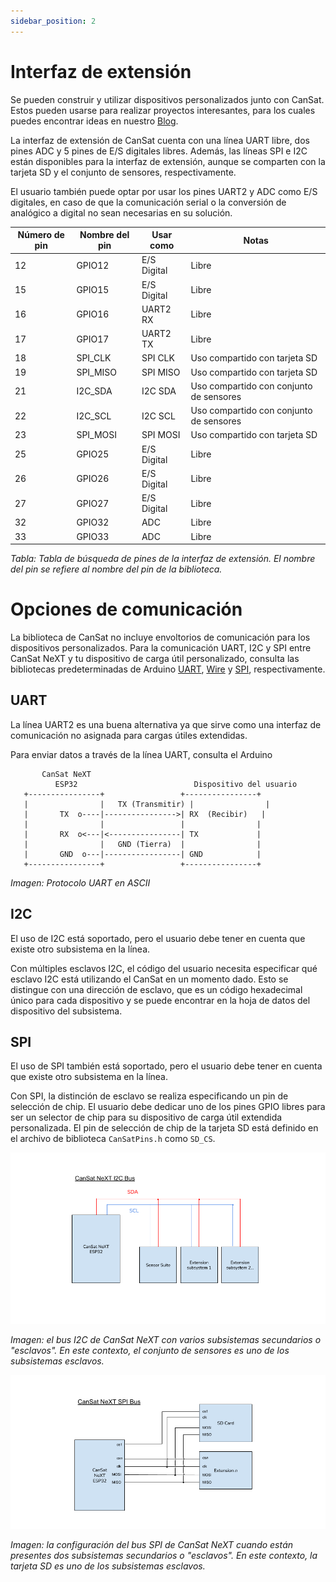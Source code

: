 ```yaml
---
sidebar_position: 2
---
```


# Interfaz de extensión

Se pueden construir y utilizar dispositivos personalizados junto con CanSat. Estos pueden usarse para realizar proyectos interesantes, para los cuales puedes encontrar ideas en nuestro [Blog](/blog).

La interfaz de extensión de CanSat cuenta con una línea UART libre, dos pines ADC y 5 pines de E/S digitales libres. Además, las líneas SPI e I2C están disponibles para la interfaz de extensión, aunque se comparten con la tarjeta SD y el conjunto de sensores, respectivamente.

El usuario también puede optar por usar los pines UART2 y ADC como E/S digitales, en caso de que la comunicación serial o la conversión de analógico a digital no sean necesarias en su solución.

| Número de pin | Nombre del pin | Usar como    | Notas                     |
|---------------|----------------|--------------|---------------------------|
| 12            | GPIO12         | E/S Digital  | Libre                     |
| 15            | GPIO15         | E/S Digital  | Libre                     |
| 16            | GPIO16         | UART2 RX     | Libre                     |
| 17            | GPIO17         | UART2 TX     | Libre                     |
| 18            | SPI_CLK        | SPI CLK      | Uso compartido con tarjeta SD |
| 19            | SPI_MISO       | SPI MISO     | Uso compartido con tarjeta SD |
| 21            | I2C_SDA        | I2C SDA      | Uso compartido con conjunto de sensores |
| 22            | I2C_SCL        | I2C SCL      | Uso compartido con conjunto de sensores |
| 23            | SPI_MOSI       | SPI MOSI     | Uso compartido con tarjeta SD |
| 25            | GPIO25         | E/S Digital  | Libre                     |
| 26            | GPIO26         | E/S Digital  | Libre                     |
| 27            | GPIO27         | E/S Digital  | Libre                     |
| 32            | GPIO32         | ADC          | Libre                     |
| 33            | GPIO33         | ADC          | Libre                     |

*Tabla: Tabla de búsqueda de pines de la interfaz de extensión. El nombre del pin se refiere al nombre del pin de la biblioteca.*

# Opciones de comunicación

La biblioteca de CanSat no incluye envoltorios de comunicación para los dispositivos personalizados. Para la comunicación UART, I2C y SPI entre CanSat NeXT y tu dispositivo de carga útil personalizado, consulta las bibliotecas predeterminadas de Arduino [UART](https://docs.arduino.cc/learn/communication/uart/), [Wire](https://docs.arduino.cc/learn/communication/wire/) y [SPI](https://docs.arduino.cc/learn/communication/spi/), respectivamente.

## UART

La línea UART2 es una buena alternativa ya que sirve como una interfaz de comunicación no asignada para cargas útiles extendidas.

Para enviar datos a través de la línea UART, consulta el Arduino 

```
       CanSat NeXT
          ESP32                          Dispositivo del usuario
   +----------------+                 +----------------+
   |                |   TX (Transmitir) |                |
   |       TX  o----|---------------->| RX  (Recibir)   |
   |                |                 |                |
   |       RX  o<---|<----------------| TX             |
   |                |   GND (Tierra)  |                |
   |       GND  o---|-----------------| GND            |
   +----------------+                 +----------------+
```
*Imagen: Protocolo UART en ASCII*

## I2C

El uso de I2C está soportado, pero el usuario debe tener en cuenta que existe otro subsistema en la línea.

Con múltiples esclavos I2C, el código del usuario necesita especificar qué esclavo I2C está utilizando el CanSat en un momento dado. Esto se distingue con una dirección de esclavo, que es un código hexadecimal único para cada dispositivo y se puede encontrar en la hoja de datos del dispositivo del subsistema.

## SPI

El uso de SPI también está soportado, pero el usuario debe tener en cuenta que existe otro subsistema en la línea.

Con SPI, la distinción de esclavo se realiza especificando un pin de selección de chip. El usuario debe dedicar uno de los pines GPIO libres para ser un selector de chip para su dispositivo de carga útil extendida personalizada. El pin de selección de chip de la tarjeta SD está definido en el archivo de biblioteca ``CanSatPins.h`` como ``SD_CS``.

![Bus I2C de CanSat NeXT.](./img/i2c_bus2.png)

*Imagen: el bus I2C de CanSat NeXT con varios subsistemas secundarios o "esclavos". En este contexto, el conjunto de sensores es uno de los subsistemas esclavos.*

![Bus SPI de CanSat NeXT.](./img/spi_bus.png)

*Imagen: la configuración del bus SPI de CanSat NeXT cuando están presentes dos subsistemas secundarios o "esclavos". En este contexto, la tarjeta SD es uno de los subsistemas esclavos.*
